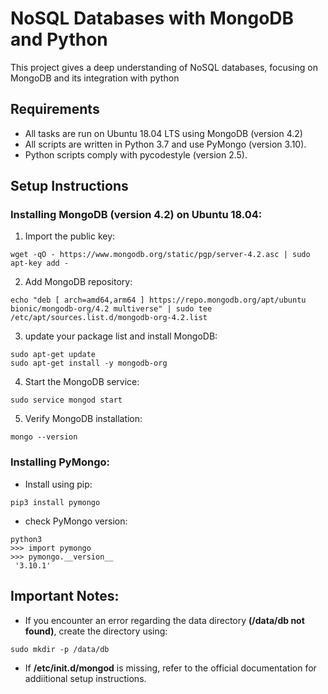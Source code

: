 # NoSQL Databases with MongoDB and Python
This project gives a deep understanding of NoSQL databases, focusing on MongoDB and its integration with python

## Requirements
+ All tasks are run on Ubuntu 18.04 LTS using MongoDB (version 4.2)
+ All scripts are written in Python 3.7 and use PyMongo (version 3.10).
+ Python scripts comply with pycodestyle (version 2.5).

## Setup Instructions

### Installing MongoDB (version 4.2) on Ubuntu 18.04:

1. Import the public key:
```
wget -qO - https://www.mongodb.org/static/pgp/server-4.2.asc | sudo apt-key add -
```

2. Add MongoDB repository:
```
echo "deb [ arch=amd64,arm64 ] https://repo.mongodb.org/apt/ubuntu bionic/mongodb-org/4.2 multiverse" | sudo tee /etc/apt/sources.list.d/mongodb-org-4.2.list
```

3. update your package list and install MongoDB:
```
sudo apt-get update
sudo apt-get install -y mongodb-org
```

4. Start the MongoDB service:
```
sudo service mongod start
```

5. Verify MongoDB installation:
```
mongo --version
```

### Installing PyMongo:

+ Install using pip:
```
pip3 install pymongo
```

+ check PyMongo version:
```
python3
>>> import pymongo
>>> pymongo.__version__
 '3.10.1'
```

## Important Notes:
+ If you encounter an error regarding the data directory **(/data/db not found)**, create the directory using:
```
sudo mkdir -p /data/db
```

+ If **/etc/init.d/mongod** is missing, refer to the official documentation for addiitional setup instructions.
